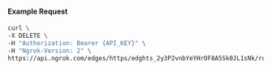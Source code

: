 <!-- Code generated for API Clients. DO NOT EDIT. -->

#### Example Request

```bash
curl \
-X DELETE \
-H "Authorization: Bearer {API_KEY}" \
-H "Ngrok-Version: 2" \
https://api.ngrok.com/edges/https/edghts_2y3P2vnbYeYHrOF8A5Sk0JL1sNk/routes/edghtsrt_2y3P2qAl2eCoAl5ClYQ3RidsDo8/webhook_verification
```
